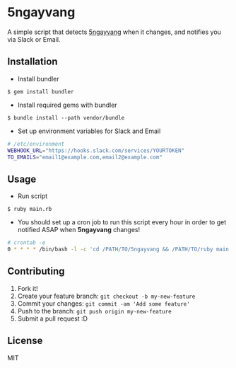 # 5ngayvang

A simple script that detects [5ngayvang](https://www.vietnamairlines.com/sites/5daypromotion#5ngayvang) when it changes, and notifies you via Slack or Email.

## Installation

* Install bundler

```
$ gem install bundler
```

* Install required gems with bundler

```
$ bundle install --path vendor/bundle
```

* Set up environment variables for Slack and Email

```bash
# /etc/environment
WEBHOOK_URL="https://hooks.slack.com/services/YOURTOKEN"
TO_EMAILS="email1@example.com,email2@example.com"
```

## Usage

* Run script

```
$ ruby main.rb
```

* You should set up a cron job to run this script every hour in order to get notified ASAP when **5ngayvang** changes!

```bash
# crontab -e
0 * * * * /bin/bash -l -c 'cd /PATH/TO/5ngayvang && /PATH/TO/ruby main.rb'
```
## Contributing

1. Fork it!
2. Create your feature branch: `git checkout -b my-new-feature`
3. Commit your changes: `git commit -am 'Add some feature'`
4. Push to the branch: `git push origin my-new-feature`
5. Submit a pull request :D

## License

MIT